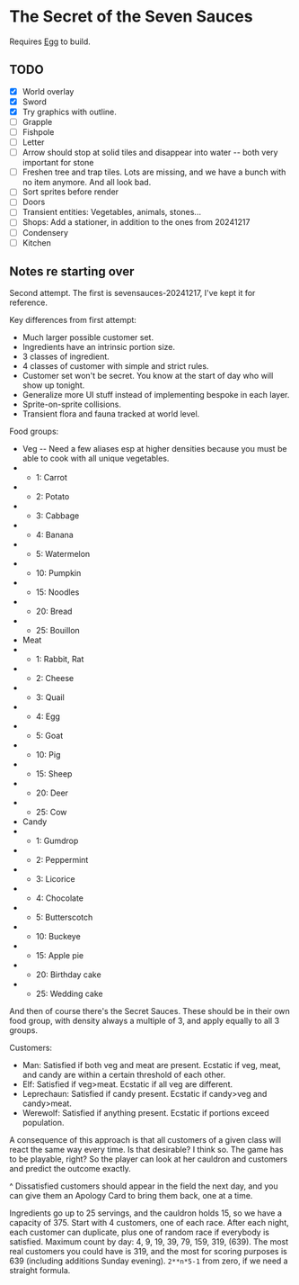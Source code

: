 # The Secret of the Seven Sauces

Requires [Egg](https://github.com/aksommerville/egg) to build.

## TODO

- [x] World overlay
- [x] Sword
- [x] Try graphics with outline.
- [ ] Grapple
- [ ] Fishpole
- [ ] Letter
- [ ] Arrow should stop at solid tiles and disappear into water -- both very important for stone
- [ ] Freshen tree and trap tiles. Lots are missing, and we have a bunch with no item anymore. And all look bad.
- [ ] Sort sprites before render
- [ ] Doors
- [ ] Transient entities: Vegetables, animals, stones...
- [ ] Shops: Add a stationer, in addition to the ones from 20241217
- [ ] Condensery
- [ ] Kitchen

## Notes re starting over

Second attempt. The first is sevensauces-20241217, I've kept it for reference.

Key differences from first attempt:
- Much larger possible customer set.
- Ingredients have an intrinsic portion size.
- 3 classes of ingredient.
- 4 classes of customer with simple and strict rules.
- Customer set won't be secret. You know at the start of day who will show up tonight.
- Generalize more UI stuff instead of implementing bespoke in each layer.
- Sprite-on-sprite collisions.
- Transient flora and fauna tracked at world level.

Food groups:
- Veg -- Need a few aliases esp at higher densities because you must be able to cook with all unique vegetables.
- - 1: Carrot
- - 2: Potato
- - 3: Cabbage
- - 4: Banana
- - 5: Watermelon
- - 10: Pumpkin
- - 15: Noodles
- - 20: Bread
- - 25: Bouillon
- Meat
- - 1: Rabbit, Rat
- - 2: Cheese
- - 3: Quail
- - 4: Egg
- - 5: Goat
- - 10: Pig
- - 15: Sheep
- - 20: Deer
- - 25: Cow
- Candy
- - 1: Gumdrop
- - 2: Peppermint
- - 3: Licorice
- - 4: Chocolate
- - 5: Butterscotch
- - 10: Buckeye
- - 15: Apple pie
- - 20: Birthday cake
- - 25: Wedding cake

And then of course there's the Secret Sauces. These should be in their own food group, with density always a multiple of 3, and apply equally to all 3 groups.

Customers:
- Man: Satisfied if both veg and meat are present. Ecstatic if veg, meat, and candy are within a certain threshold of each other.
- Elf: Satisfied if veg>meat. Ecstatic if all veg are different.
- Leprechaun: Satisfied if candy present. Ecstatic if candy>veg and candy>meat.
- Werewolf: Satisfied if anything present. Ecstatic if portions exceed population.

A consequence of this approach is that all customers of a given class will react the same way every time.
Is that desirable?
I think so. The game has to be playable, right? So the player can look at her cauldron and customers and predict the outcome exactly.

^ Dissatisfied customers should appear in the field the next day, and you can give them an Apology Card to bring them back, one at a time.

Ingredients go up to 25 servings, and the cauldron holds 15, so we have a capacity of 375.
Start with 4 customers, one of each race.
After each night, each customer can duplicate, plus one of random race if everybody is satisfied.
Maximum count by day: 4, 9, 19, 39, 79, 159, 319, (639).
The most real customers you could have is 319, and the most for scoring purposes is 639 (including additions Sunday evening).
`2**n*5-1` from zero, if we need a straight formula.
